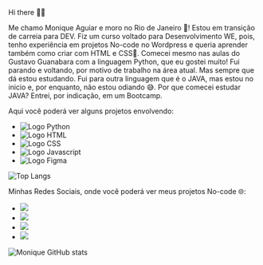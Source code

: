 Hi there 👩‍💻

Me chamo Monique Aguiar e moro no Rio de Janeiro 🥵! Estou em transição de carreia para DEV. Fiz um curso voltado para Desenvolvimento WE, pois, tenho experiência em projetos No-code no Wordpress e queria aprender também como criar com HTML e CSS💜. Comecei mesmo nas aulas do Gustavo Guanabara com a linguagem Python, que eu gostei muito! Fui parando e voltando, por motivo de trabalho na área atual. Mas sempre que dá estou estudando. Fui para outra linguagem que é o JAVA, mas estou no inicio e, por enquanto, não estou odiando 😅. Por que comecei estudar JAVA? Entrei, por indicação, em um Bootcamp. 

Aqui você poderá ver alguns projetos envolvendo:

- <img src="https://img.shields.io/badge/Python-3776AB?style=for-the-badge&logo=python&logoColor=white" alt="Logo Python" />
- <img src="https://img.shields.io/badge/HTML5-E34F26?style=for-the-badge&logo=html5&logoColor=white" alt="Logo HTML" />
- <img src="https://img.shields.io/badge/CSS3-1572B6?style=for-the-badge&logo=css3&logoColor=white" alt="Logo CSS"/>
- <img src="https://img.shields.io/badge/JavaScript-F7DF1E?style=for-the-badge&logo=javascript&logoColor=black" alt="Logo Javascript"/>
- <img src="https://img.shields.io/badge/Figma-F24E1E?style=for-the-badge&logo=figma&logoColor=white" alt="Logo Figma" />



![Top Langs](https://github-readme-stats.vercel.app/api/top-langs/?username=monikeag&layout=compact)


Minhas Redes Sociais, onde você poderá ver meus projetos No-code 🌐:


- <a href="https://www.linkedin.com/in/moniqueadsgn/" target="_blank"><img src="https://img.shields.io/badge/LinkedIn-0077B5?style=for-the-badge&logo=linkedin&logoColor=white"/></a>
- <a href="https://www.instagram.com/moniquewebdsgn/" target="_blank"><img src="https://img.shields.io/badge/Instagram-E4405F?style=for-the-badge&logo=instagram&logoColor=white" /></a>
- <a href="https://www.behance.net/guiamarke" target="_blank"><img src="https://img.shields.io/badge/-Behance-blue?style=for-the-badge&logo=behance&logoColor=white"/></a>
- <a href="wa.me/5521970204081" target="_blank"><img src="https://img.shields.io/badge/WhatsApp-25D366?style=for-the-badge&logo=whatsapp&logoColor=white"/></a>



![Monique GitHub stats](https://github-readme-stats.vercel.app/api?username=monikeag&show_icons=true&theme=radical)




